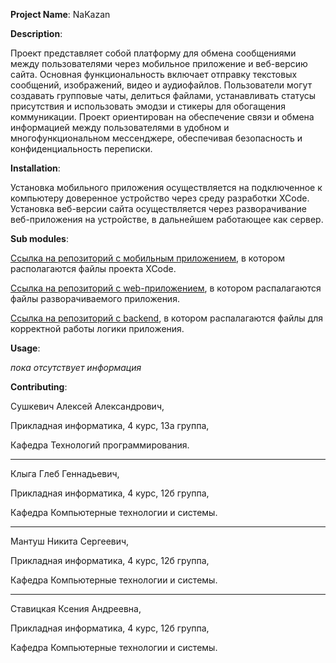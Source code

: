 **Project Name**: NaKazan

**Description**: 

  Проект представляет собой платформу для обмена сообщениями между пользователями через мобильное приложение и веб-версию сайта. Основная функциональность включает отправку текстовых сообщений, изображений, видео и аудиофайлов. Пользователи могут создавать групповые чаты, делиться файлами, устанавливать статусы присутствия и использовать эмодзи и стикеры для обогащения коммуникации. Проект ориентирован на обеспечение связи и обмена информацией между пользователями в удобном и многофункциональном мессенджере, обеспечивая безопасность и конфиденциальность переписки.

**Installation**: 

  Установка мобильного приложения осуществляется на подключенное к компьютеру доверенное устройство через среду разработки XCode.
  Установка веб-версии сайта осуществляется через разворачивание веб-приложения на устройстве, в дальнейшем работающее как сервер.

**Sub modules**: 

  [Ссылка на репозиторий с мобильным приложением](https://github.com/fpmi-hci-2024/project12b-mobile-klyha-gg), в котором располагаются файлы проекта XCode.
  
  [Ссылка на репозиторий с web-приложением](https://github.com/fpmi-hci-2024/project12b-web-klyha-gg), в котором распалагаются файлы разворачиваемого приложения.
  
  [Ссылка на репозиторий с backend](https://github.com/fpmi-hci-2024/project12b-backend-klyha-gg), в котором распалагаются файлы для корректной работы логики приложения.

**Usage**: 

*пока отсутствует информация*

**Contributing**: 

  Сушкевич Алексей Александрович,
  
  Прикладная информатика, 4 курс,  13а группа,
  
  Кафедра Технологий программирования.

  --------------------------------------------

  Клыга Глеб Геннадьевич,
  
  Прикладная информатика, 4 курс,  12б группа,

  Кафедра Компьютерные технологии и системы.

  --------------------------------------------

  Мантуш Никита Сергеевич,
  
  Прикладная информатика, 4 курс,  12б группа,
  
  Кафедра Компьютерные технологии и системы.

  --------------------------------------------

  Ставицкая Ксения Андреевна,
  
  Прикладная информатика, 4 курс,  12б группа,
  
  Кафедра Компьютерные технологии и системы.

